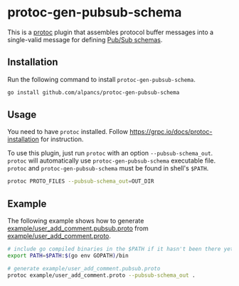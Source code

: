 # protoc-gen-pubsub-schema

This is a [protoc](https://github.com/protocolbuffers/protobuf) plugin
that assembles protocol buffer messages into a single-valid message for defining [Pub/Sub schemas](https://cloud.google.com/pubsub/docs/schemas).

## Installation

Run the following command to install `protoc-gen-pubsub-schema`.

```sh
go install github.com/alpancs/protoc-gen-pubsub-schema
```

## Usage

You need to have `protoc` installed.
Follow <https://grpc.io/docs/protoc-installation> for instruction.

To use this plugin, just run `protoc` with an option `--pubsub-schema_out`.
`protoc` will automatically use `protoc-gen-pubsub-schema` executable file.
`protoc` and `protoc-gen-pubsub-schema` must be found in shell's `$PATH`.

```sh
protoc PROTO_FILES --pubsub-schema_out=OUT_DIR
```

## Example

The following example shows how to generate [example/user_add_comment.pubsub.proto](example/user_add_comment.pubsub.proto) from [example/user_add_comment.proto](example/user_add_comment.proto).

```sh
# include go compiled binaries in the $PATH if it hasn't been there yet
export PATH=$PATH:$(go env GOPATH)/bin

# generate example/user_add_comment.pubsub.proto
protoc example/user_add_comment.proto --pubsub-schema_out .
```
